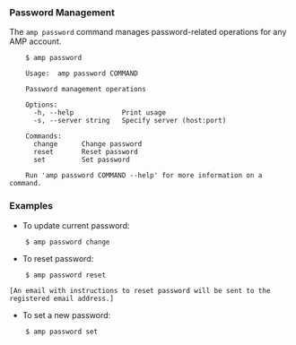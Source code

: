 ### Password Management

The `amp password` command manages password-related operations for any AMP account.

```
    $ amp password

    Usage:	amp password COMMAND

    Password management operations

    Options:
      -h, --help            Print usage
      -s, --server string   Specify server (host:port)

    Commands:
      change      Change password
      reset       Reset password
      set         Set password

    Run 'amp password COMMAND --help' for more information on a command.
```

### Examples

* To update current password:
```
    $ amp password change
```

* To reset password:
```
    $ amp password reset
```
    [An email with instructions to reset password will be sent to the registered email address.]


* To set a new password:
```
    $ amp password set
```
